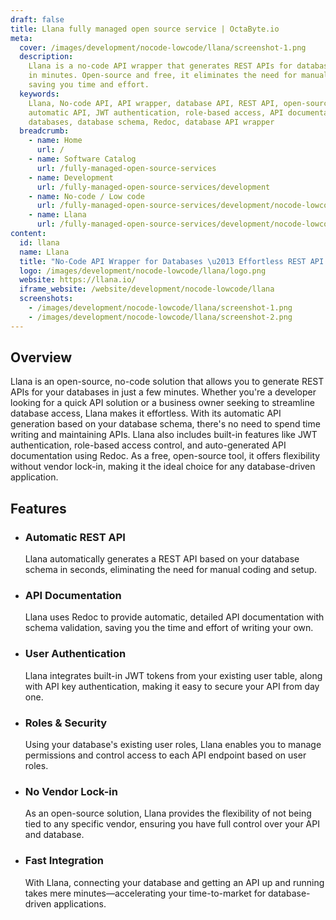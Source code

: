 ```yaml
---
draft: false
title: Llana fully managed open source service | OctaByte.io
meta:
  cover: /images/development/nocode-lowcode/llana/screenshot-1.png
  description:
    Llana is a no-code API wrapper that generates REST APIs for databases
    in minutes. Open-source and free, it eliminates the need for manual API development,
    saving you time and effort.
  keywords:
    Llana, No-code API, API wrapper, database API, REST API, open-source API,
    automatic API, JWT authentication, role-based access, API documentation, API for
    databases, database schema, Redoc, database API wrapper
  breadcrumb:
    - name: Home
      url: /
    - name: Software Catalog
      url: /fully-managed-open-source-services
    - name: Development
      url: /fully-managed-open-source-services/development
    - name: No-code / Low code
      url: /fully-managed-open-source-services/development/nocode-lowcode
    - name: Llana
      url: /fully-managed-open-source-services/development/nocode-lowcode/llana
content:
  id: llana
  name: Llana
  title: "No-Code API Wrapper for Databases \u2013 Effortless REST API Generation"
  logo: /images/development/nocode-lowcode/llana/logo.png
  website: https://llana.io/
  iframe_website: /website/development/nocode-lowcode/llana
  screenshots:
    - /images/development/nocode-lowcode/llana/screenshot-1.png
    - /images/development/nocode-lowcode/llana/screenshot-2.png
---
```


## Overview

Llana is an open-source, no-code solution that allows you to generate REST APIs for your databases in just a few minutes. Whether you're a developer looking for a quick API solution or a business owner seeking to streamline database access, Llana makes it effortless. With its automatic API generation based on your database schema, there's no need to spend time writing and maintaining APIs. Llana also includes built-in features like JWT authentication, role-based access control, and auto-generated API documentation using Redoc. As a free, open-source tool, it offers flexibility without vendor lock-in, making it the ideal choice for any database-driven application.

## Features

- ### Automatic REST API

  Llana automatically generates a REST API based on your database schema in seconds, eliminating the need for manual coding and setup.

- ### API Documentation

  Llana uses Redoc to provide automatic, detailed API documentation with schema validation, saving you the time and effort of writing your own.

- ### User Authentication

  Llana integrates built-in JWT tokens from your existing user table, along with API key authentication, making it easy to secure your API from day one.

- ### Roles & Security

  Using your database's existing user roles, Llana enables you to manage permissions and control access to each API endpoint based on user roles.

- ### No Vendor Lock-in

  As an open-source solution, Llana provides the flexibility of not being tied to any specific vendor, ensuring you have full control over your API and database.

- ### Fast Integration

  With Llana, connecting your database and getting an API up and running takes mere minutes—accelerating your time-to-market for database-driven applications.
